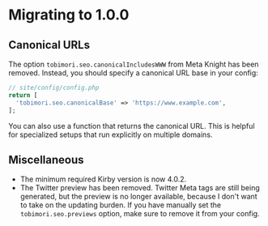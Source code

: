 # Migrating to 1.0.0

## Canonical URLs

The option `tobimori.seo.canonicalIncludesWWW` from Meta Knight has been removed. Instead, you should specify a canonical URL base in your config:

```php
// site/config/config.php
return [
  'tobimori.seo.canonicalBase' => 'https://www.example.com',
];
```

You can also use a function that returns the canonical URL. This is helpful for specialized setups that run explicitly on multiple domains.

## Miscellaneous

- The minimum required Kirby version is now 4.0.2.
- The Twitter preview has been removed. Twitter Meta tags are still being generated, but the preview is no longer available, because I don't want to take on the updating burden. If you have manually set the `tobimori.seo.previews` option, make sure to remove it from your config.

